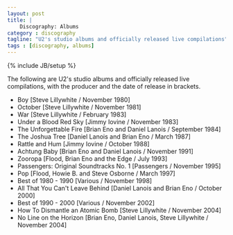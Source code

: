 ```yaml
---
layout: post
title: |
    Discography: Albums
category : discography
tagline: "U2's studio albums and officially released live compilations"
tags : [discography, albums]
---
```

{% include JB/setup %}

The following are U2's studio albums and officially released live compilations, with the producer and the date of release in brackets.

* Boy [Steve Lillywhite / November 1980]
* October [Steve Lillywhite / November 1981]
* War [Steve Lillywhite / February 1983]
* Under a Blood Red Sky [Jimmy Iovine / November 1983]
* The Unforgettable Fire [Brian Eno and Daniel Lanois / September 1984]
* The Joshua Tree [Daniel Lanois and Brian Eno / March 1987]
* Rattle and Hum [Jimmy Iovine / October 1988]
* Achtung Baby [Brian Eno and Daniel Lanois / November 1991]
* Zooropa [Flood, Brian Eno and the Edge / July 1993]
* Passengers: Original Soundtracks No. 1 [Passengers / November 1995]
* Pop [Flood, Howie B. and Steve Osborne / March 1997]
* Best of 1980 - 1990 [Various / November 1998]
* All That You Can't Leave Behind [Daniel Lanois and Brian Eno / October 2000]
* Best of 1990 - 2000 [Various / November 2002]
* How To Dismantle an Atomic Bomb [Steve Lillywhite / November 2004]
* No Line on the Horizon [Brian Eno, Daniel Lanois, Steve Lillywhite / November 2004]